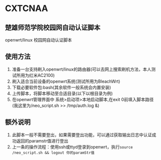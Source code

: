 # CXTCNAA
## 楚雄师范学院校园网自动认证脚本
openwrt/linux 校园网自动认证脚本
## 使用方法
1. 准备一台支持刷入openwrt/linux的路由器(可以去网上搜索刷机方法，本人测试所用为红米AC2100)
2. 刷入适合当前设备的openwrt系统(测试所用为BleachWrt)
3. 下载必要软件包:bash(其余软件一般系统会内置安装)
4. 上传脚本，将脚本移动至合适目录(以下以根目录为例)
5. 在openwrt管理界面中 系统>启动项>本地启动脚本,在exit 0前填入脚本路径(我这里为/neo_script.sh >> /tmp/auth.log &)
## 额外说明
1. 此脚本一般不需要登出，如果需要登出功能，可以通过获取输出日志中认证成功返回的paramstr值进行登出
2. 上一条的操作流程：使用ssh或ttyd登录到openwrt，执行`source /neo_script.sh && logout 你的paramStr值`
